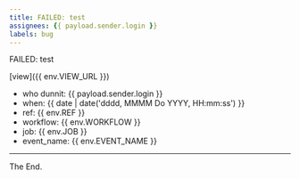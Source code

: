 ```yaml
---
title: FAILED: test
assignees: {{ payload.sender.login }}
labels: bug
---
```


FAILED: test


[view]({{ env.VIEW_URL }})


- who dunnit: {{ payload.sender.login }}
- when: {{ date | date('dddd, MMMM Do YYYY, HH:mm:ss') }}
- ref: {{ env.REF }}
- workflow: {{ env.WORKFLOW }}
- job: {{ env.JOB }}
- event_name: {{ env.EVENT_NAME }}


---
The End.
